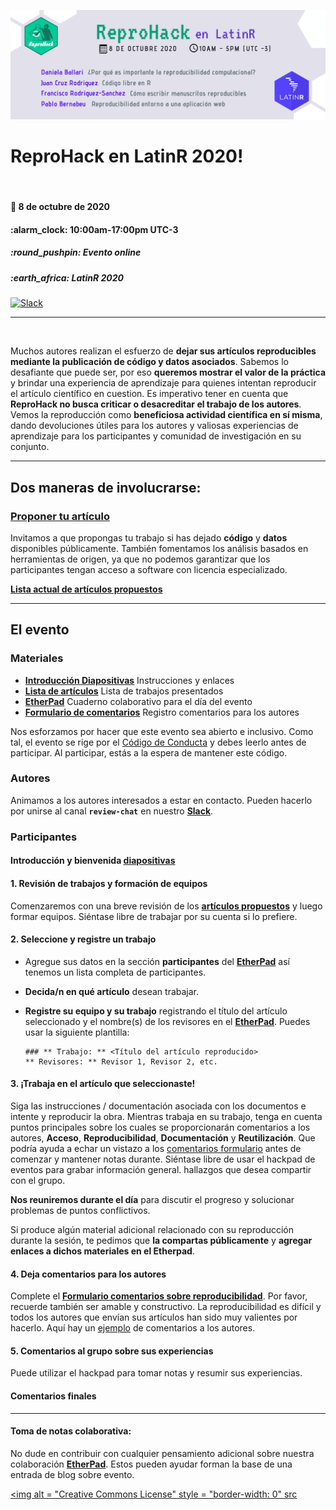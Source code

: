 
<!-- README.md is generated from README.Rmd. Please edit that file -->

![](https://github.com/flor14/latinr-reprohack/blob/master/reprohack_latinr_banner.png)

# **ReproHack en LatinR 2020**\!

<br>

#### :date: **8 de octubre de 2020**

#### :alarm\_clock: **10:00am-17:00pm UTC-3**

##### :round\_pushpin: **Evento online**

##### :earth\_africa: **LatinR 2020**

[![Slack](https://img.shields.io/badge/slack-join%20us-brightgreen)](https://reprohack-autoinvite.herokuapp.com/)

-----

<br>

Muchos autores realizan el esfuerzo de **dejar sus artículos reproducibles mediante la publicación de código y datos asociados**. Sabemos lo desafiante que puede ser, por eso **queremos mostrar el valor de la práctica** y brindar una experiencia de aprendizaje para quienes intentan reproducir el artículo científico en cuestion.
Es imperativo tener en cuenta que **ReproHack no busca criticar o desacreditar el trabajo de los autores**. Vemos la reproducción como **beneficiosa
actividad científica en sí misma**, dando devoluciones útiles para los autores y valiosas experiencias de aprendizaje para los participantes y comunidad de investigación en su conjunto.

-----

## **Dos maneras de involucrarse:**

### **[Proponer tu artículo](https://forms.gle/vMk25vCevMg2QiYQ9)**

Invitamos a que propongas tu trabajo si has dejado **código** y **datos** disponibles públicamente. También fomentamos los análisis basados en
herramientas de origen, ya que no podemos garantizar que los participantes tengan acceso a software con licencia especializado.

[**Lista actual de artículos propuestos**](https://sheffield-university.shinyapps.io/n8cir-reprohacks/)


-----

## **El evento**

### Materiales

  - [**Introducción Diapositivas**](https://annakrystalli.me/n8cir-reprohacks/slides/#1)
    Instrucciones y enlaces
  - [**Lista de artículos**](https://sheffield-university.shinyapps.io/n8cir-reprohacks/)
    Lista de trabajos presentados
  - [**EtherPad**](https://bit.ly/remote-reprohack-hackpad)
    Cuaderno colaborativo para el día del evento
  - [**Formulario de comentarios**](https://forms.gle/wvXfjNT7HbkqH2Rj7) 
    Registro comentarios para los autores

Nos esforzamos por hacer que este evento sea abierto e inclusivo. Como tal, el evento se rige por el [Código de Conducta](https://github.com/reprohack/reprohack-hq/blob/master/CODE_OF_CONDUCT.md) y debes leerlo antes de participar. Al participar, estás
a la espera de mantener este código.

### **Autores**

Animamos a los autores interesados a estar en contacto. Pueden hacerlo por unirse al canal **`review-chat`** en nuestro [**Slack**](https://reprohack-autoinvite.herokuapp.com/). 

### **Participantes**

#### **Introducción y bienvenida** [diapositivas](https://annakrystalli.me/n8cir-reprohacks/slides/#1)

#### **1. Revisión de trabajos y formación de equipos**

Comenzaremos con una breve revisión de los [**artículos propuestos**](https://sheffield-university.shinyapps.io/n8cir-reprohacks/) y luego formar equipos. Siéntase libre de trabajar por su cuenta si lo prefiere.

#### **2. Seleccione y registre un trabajo**

  - Agregue sus datos en la sección **participantes** del [**EtherPad**](https://etherpad.wikimedia.org/p/reprohack_latinr2020) así tenemos un
    lista completa de participantes.

  - **Decida/n en qué artículo** desean trabajar.

  - **Registre su equipo y su trabajo** registrando el título del artículo seleccionado y el nombre(s) de los revisores en el [**EtherPad**](https://etherpad.wikimedia.org/p/reprohack_latinr2020). Puedes usar la siguiente plantilla:
    
        ### ** Trabajo: ** <Título del artículo reproducido>
        ** Revisores: ** Revisor 1, Revisor 2, etc.

#### **3. ¡Trabaja en el artículo que seleccionaste!**

Siga las instrucciones / documentación asociada con los documentos e intente y reproducir la obra. Mientras trabaja en su trabajo, tenga en cuenta
puntos principales sobre los cuales se proporcionarán comentarios a los autores, **Acceso**, **Reproducibilidad**, **Documentación** y **Reutilización**. Que podría ayuda a echar un vistazo a los [comentarios formulario](https://forms.gle/wvXfjNT7HbkqH2Rj7) antes de comenzar y mantener notas durante. Siéntase libre de usar el hackpad de eventos para grabar información general. hallazgos que desea compartir con el grupo.

**Nos reuniremos durante el día** para discutir el progreso y solucionar problemas de puntos conflictivos.

Si produce algún material adicional relacionado con su reproducción durante la sesión, te pedimos que **la compartas públicamente** y **agregar enlaces a dichos materiales en el Etherpad**.

#### **4. Deja comentarios para los autores**

Complete el [**Formulario comentarios sobre reproducibilidad**](https://forms.gle/wvXfjNT7HbkqH2Rj7). Por favor, recuerde también ser
amable y constructivo. La reproducibilidad es difícil y todos los autores que envían sus artículos han sido muy valientes por hacerlo. Aquí hay un
[ejemplo](https://github.com/annakrystalli/write-ups/blob/master/assets/OpenCon_ReproHack%20feedback_form.pdf) de comentarios a los autores.

#### **5. Comentarios al grupo sobre sus experiencias**

Puede utilizar el hackpad para tomar notas y resumir sus experiencias.

#### **Comentarios finales**

-----

#### Toma de notas colaborativa:

No dude en contribuir con cualquier pensamiento adicional sobre nuestra colaboración [**EtherPad**](https://bit.ly/remote-reprohack-hackpad). Estos pueden ayudar forman la base de una entrada de blog sobre evento.

<a rel="license" href="http://creativecommons.org/licenses/by/4.0/"> <img alt = "Creative Commons License" style = "border-width: 0" src
